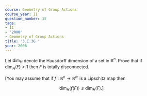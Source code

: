 ```yaml
---
course: Geometry of Group Actions
course_year: II
question_number: 15
tags:
- II
- '2008'
- Geometry of Group Actions
title: '3.I.3G '
year: 2008
---
```



Let $\operatorname{dim}_{H}$ denote the Hausdorff dimension of a set in $\mathbb{R}^{n}$. Prove that if $\operatorname{dim}_{H}(F)<1$ then $F$ is totally disconnected.

[You may assume that if $f: \mathbb{R}^{n} \rightarrow \mathbb{R}^{m}$ is a Lipschitz map then

$$\left.\operatorname{dim}_{H}(f(F)) \leqslant \operatorname{dim}_{H}(F) .\right]$$